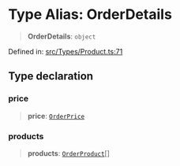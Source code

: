 # Type Alias: OrderDetails

> **OrderDetails**: `object`

Defined in: [src/Types/Product.ts:71](https://github.com/Fokusdotid/Baileys/blob/4cdf75fe48f9b13e8084d341633612ce49e934bd/src/Types/Product.ts#L71)

## Type declaration

### price

> **price**: [`OrderPrice`](OrderPrice.md)

### products

> **products**: [`OrderProduct`](OrderProduct.md)[]
